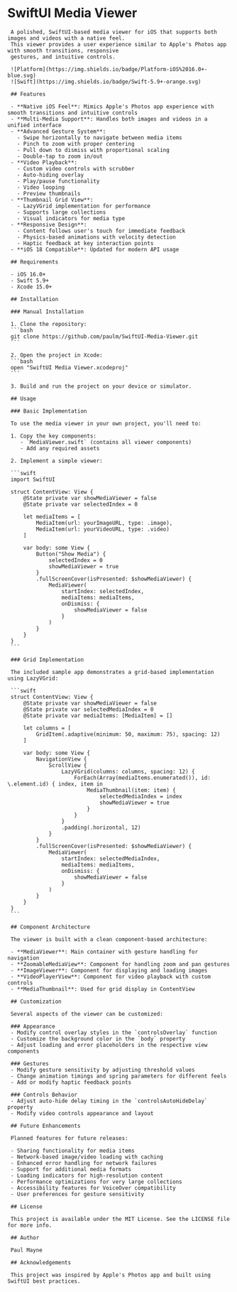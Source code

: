 # SwiftUI Media Viewer

     A polished, SwiftUI-based media viewer for iOS that supports both images and videos with a native feel.
     This viewer provides a user experience similar to Apple's Photos app with smooth transitions, responsive
     gestures, and intuitive controls.

     ![Platform](https://img.shields.io/badge/Platform-iOS%2016.0+-blue.svg)
     ![Swift](https://img.shields.io/badge/Swift-5.9+-orange.svg)

     ## Features

     - **Native iOS Feel**: Mimics Apple's Photos app experience with smooth transitions and intuitive controls
     - **Multi-Media Support**: Handles both images and videos in a unified interface
     - **Advanced Gesture System**:
       - Swipe horizontally to navigate between media items
       - Pinch to zoom with proper centering
       - Pull down to dismiss with proportional scaling
       - Double-tap to zoom in/out
     - **Video Playback**:
       - Custom video controls with scrubber
       - Auto-hiding overlay
       - Play/pause functionality
       - Video looping
       - Preview thumbnails
     - **Thumbnail Grid View**:
       - LazyVGrid implementation for performance
       - Supports large collections
       - Visual indicators for media type
     - **Responsive Design**:
       - Content follows user's touch for immediate feedback
       - Physics-based animations with velocity detection
       - Haptic feedback at key interaction points
     - **iOS 18 Compatible**: Updated for modern API usage

     ## Requirements

     - iOS 16.0+
     - Swift 5.9+
     - Xcode 15.0+

     ## Installation

     ### Manual Installation

     1. Clone the repository:
     ```bash
     git clone https://github.com/paulm/SwiftUI-Media-Viewer.git
     ```

     2. Open the project in Xcode:
     ```bash
     open "SwiftUI Media Viewer.xcodeproj"
     ```

     3. Build and run the project on your device or simulator.

     ## Usage

     ### Basic Implementation

     To use the media viewer in your own project, you'll need to:

     1. Copy the key components:
        - `MediaViewer.swift` (contains all viewer components)
        - Add any required assets

     2. Implement a simple viewer:

     ```swift
     import SwiftUI

     struct ContentView: View {
         @State private var showMediaViewer = false
         @State private var selectedIndex = 0

         let mediaItems = [
             MediaItem(url: yourImageURL, type: .image),
             MediaItem(url: yourVideoURL, type: .video)
         ]

         var body: some View {
             Button("Show Media") {
                 selectedIndex = 0
                 showMediaViewer = true
             }
             .fullScreenCover(isPresented: $showMediaViewer) {
                 MediaViewer(
                     startIndex: selectedIndex,
                     mediaItems: mediaItems,
                     onDismiss: {
                         showMediaViewer = false
                     }
                 )
             }
         }
     }
     ```

     ### Grid Implementation

     The included sample app demonstrates a grid-based implementation using LazyVGrid:

     ```swift
     struct ContentView: View {
         @State private var showMediaViewer = false
         @State private var selectedMediaIndex = 0
         @State private var mediaItems: [MediaItem] = []

         let columns = [
             GridItem(.adaptive(minimum: 50, maximum: 75), spacing: 12)
         ]

         var body: some View {
             NavigationView {
                 ScrollView {
                     LazyVGrid(columns: columns, spacing: 12) {
                         ForEach(Array(mediaItems.enumerated()), id: \.element.id) { index, item in
                             MediaThumbnail(item: item) {
                                 selectedMediaIndex = index
                                 showMediaViewer = true
                             }
                         }
                     }
                     .padding(.horizontal, 12)
                 }
             }
             .fullScreenCover(isPresented: $showMediaViewer) {
                 MediaViewer(
                     startIndex: selectedMediaIndex,
                     mediaItems: mediaItems,
                     onDismiss: {
                         showMediaViewer = false
                     }
                 )
             }
         }
     }
     ```

     ## Component Architecture

     The viewer is built with a clean component-based architecture:

     - **MediaViewer**: Main container with gesture handling for navigation
     - **ZoomableMediaView**: Component for handling zoom and pan gestures
     - **ImageViewer**: Component for displaying and loading images
     - **VideoPlayerView**: Component for video playback with custom controls
     - **MediaThumbnail**: Used for grid display in ContentView

     ## Customization

     Several aspects of the viewer can be customized:

     ### Appearance
     - Modify control overlay styles in the `controlsOverlay` function
     - Customize the background color in the `body` property
     - Adjust loading and error placeholders in the respective view components

     ### Gestures
     - Modify gesture sensitivity by adjusting threshold values
     - Change animation timings and spring parameters for different feels
     - Add or modify haptic feedback points

     ### Controls Behavior
     - Adjust auto-hide delay timing in the `controlsAutoHideDelay` property
     - Modify video controls appearance and layout

     ## Future Enhancements

     Planned features for future releases:

     - Sharing functionality for media items
     - Network-based image/video loading with caching
     - Enhanced error handling for network failures
     - Support for additional media formats
     - Loading indicators for high-resolution content
     - Performance optimizations for very large collections
     - Accessibility features for VoiceOver compatibility
     - User preferences for gesture sensitivity

     ## License

     This project is available under the MIT License. See the LICENSE file for more info.

     ## Author

     Paul Mayne

     ## Acknowledgements

     This project was inspired by Apple's Photos app and built using SwiftUI best practices.
